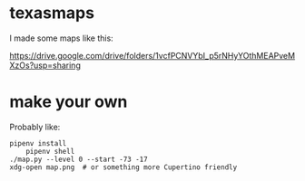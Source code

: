 texasmaps
=========

I made some maps like this:

https://drive.google.com/drive/folders/1vcfPCNVYbI_p5rNHyYOthMEAPveMXzOs?usp=sharing

make your own
=============

Probably like:

	pipenv install
        pipenv shell
	./map.py --level 0 --start -73 -17
	xdg-open map.png  # or something more Cupertino friendly

